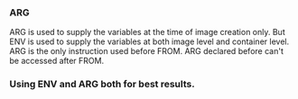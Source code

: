 ### ARG
ARG is used to supply the variables at the time of image creation only. But ENV is used to supply the variables at both image level and container level.
ARG is the only instruction used before FROM. ARG declared before can't be accessed after FROM.

### Using ENV and ARG both for best results.